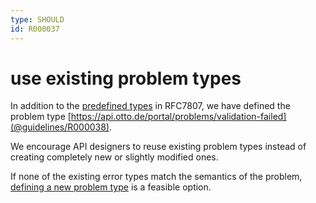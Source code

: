 ```yaml
---
type: SHOULD
id: R000037
---
```


# use existing problem types

In addition to the [predefined types](https://www.rfc-editor.org/rfc/rfc7807#section-4.2) in RFC7807, we have defined
the problem type [https://api.otto.de/portal/problems/validation-failed](@guidelines/R000038).

We encourage API designers to reuse existing problem types instead of creating completely new or slightly modified ones.

If none of the existing error types match the semantics of the problem, [defining a new problem type](@guidelines/R000040) is a feasible option.
